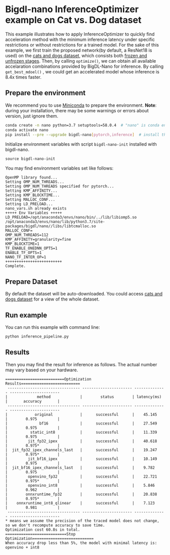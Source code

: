# Bigdl-nano InferenceOptimizer example on Cat vs. Dog dataset

This example illustrates how to apply InferenceOptimizer to quickly find acceleration method with the minimum inference latency under specific restrictions or without restrictions for a trained model. 
For the sake of this example, we first train the proposed network(by default, a ResNet18 is used) on the [cats and dogs dataset](https://storage.googleapis.com/mledu-datasets/cats_and_dogs_filtered.zip), which consists both [frozen and unfrozen stages](https://github.com/PyTorchLightning/pytorch-lightning/blob/495812878dfe2e31ec2143c071127990afbb082b/pl_examples/domain_templates/computer_vision_fine_tuning.py#L21-L35). Then, by calling `optimize()`, we can obtain all available accelaration combinations provided by BigDL-Nano for inference. By calling `get_best_mdoel()` , we could get an accelerated model whose inference is 8.4x times faster.


## Prepare the environment
We recommend you to use [Miniconda](https://docs.conda.io/en/latest/miniconda.html) to prepare the environment.
**Note**: during your installation, there may be some warnings or errors about version, just ignore them.
```bash
conda create -n nano python=3.7 setuptools=58.0.4  # "nano" is conda environment name, you can use any name you like.
conda activate nano
pip install --pre --upgrade bigdl-nano[pytorch,inference]  # install the nightly-bulit version
```
Initialize environment variables with script `bigdl-nano-init` installed with bigdl-nano.
```
source bigdl-nano-init
``` 
You may find environment variables set like follows:
```
OpenMP library found...
Setting OMP_NUM_THREADS...
Setting OMP_NUM_THREADS specified for pytorch...
Setting KMP_AFFINITY...
Setting KMP_BLOCKTIME...
Setting MALLOC_CONF...
Setting LD_PRELOAD...
nano_vars.sh already exists
+++++ Env Variables +++++
LD_PRELOAD=/opt/anaconda3/envs/nano/bin/../lib/libiomp5.so /opt/anaconda3/envs/nano/lib/python3.7/site-packages/bigdl/nano//libs/libtcmalloc.so
MALLOC_CONF=
OMP_NUM_THREADS=112
KMP_AFFINITY=granularity=fine
KMP_BLOCKTIME=1
TF_ENABLE_ONEDNN_OPTS=1
ENABLE_TF_OPTS=1
NANO_TF_INTER_OP=1
+++++++++++++++++++++++++
Complete.
```

## Prepare Dataset
By default the dataset will be auto-downloaded.
You could access [cats and dogs dataset](https://storage.googleapis.com/mledu-datasets/cats_and_dogs_filtered.zip) for a view of the whole dataset.

## Run example
You can run this example with command line:

```bash
python inference_pipeline.py
```

## Results
Then you may find the result for inference as follows. The actual number may vary based on your hardware.
```
==========================Optimization Results==========================
 -------------------------------- ---------------------- -------------- ----------------------
|             method             |        status        | latency(ms)  |       accuracy       |
 -------------------------------- ---------------------- -------------- ----------------------
|            original            |      successful      |    45.145    |        0.975         |
|              bf16              |      successful      |    27.549    |        0.975         |
|          static_int8           |      successful      |    11.339    |        0.975         |
|         jit_fp32_ipex          |      successful      |    40.618    |        0.975*        |
|  jit_fp32_ipex_channels_last   |      successful      |    19.247    |        0.975*        |
|         jit_bf16_ipex          |      successful      |    10.149    |        0.975         |
|  jit_bf16_ipex_channels_last   |      successful      |    9.782     |        0.975         |
|         openvino_fp32          |      successful      |    22.721    |        0.975*        |
|         openvino_int8          |      successful      |    5.846     |        0.962         |
|        onnxruntime_fp32        |      successful      |    20.838    |        0.975*        |
|    onnxruntime_int8_qlinear    |      successful      |    7.123     |        0.981         |
 -------------------------------- ---------------------- -------------- ----------------------
* means we assume the precision of the traced model does not change, so we don't recompute accuracy to save time.
Optimization cost 60.8s in total.
===========================Stop Optimization===========================
When accuracy drop less than 5%, the model with minimal latency is:  openvino + int8
```